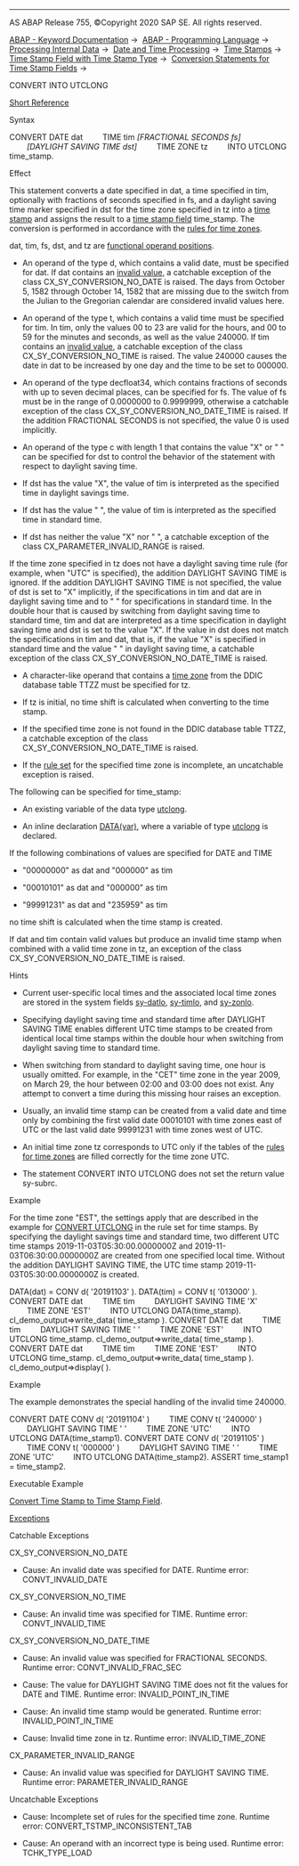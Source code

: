   

* * *

AS ABAP Release 755, ©Copyright 2020 SAP SE. All rights reserved.

[ABAP - Keyword Documentation](javascript:call_link\('abenabap.htm'\)) →  [ABAP - Programming Language](javascript:call_link\('abenabap_reference.htm'\)) →  [Processing Internal Data](javascript:call_link\('abenabap_data_working.htm'\)) →  [Date and Time Processing](javascript:call_link\('abendate_time_processing.htm'\)) →  [Time Stamps](javascript:call_link\('abentime_stamps.htm'\)) →  [Time Stamp Field with Time Stamp Type](javascript:call_link\('abenutclong.htm'\)) →  [Conversion Statements for Time Stamp Fields](javascript:call_link\('abentimestamp_conversions.htm'\)) → 

CONVERT INTO UTCLONG

[Short Reference](javascript:call_link\('abapconvert_utclong_shortref.htm'\))

Syntax

CONVERT DATE dat
        TIME tim *\[*FRACTIONAL SECONDS fs*\]*
        *\[*DAYLIGHT SAVING TIME dst*\]*
        TIME ZONE tz
        INTO UTCLONG time\_stamp.

Effect

This statement converts a date specified in dat, a time specified in tim, optionally with fractions of seconds specified in fs, and a daylight saving time marker specified in dst for the time zone specified in tz into a [time stamp](javascript:call_link\('abentime_stamp_glosry.htm'\) "Glossary Entry") and assigns the result to a [time stamp field](javascript:call_link\('abentimestamp_field_glosry.htm'\) "Glossary Entry") time\_stamp. The conversion is performed in accordance with the [rules for time zones](javascript:call_link\('abentime_zone_rules.htm'\)).

dat, tim, fs, dst, and tz are [functional operand positions](javascript:call_link\('abenfunctional_position_glosry.htm'\) "Glossary Entry").

-   An operand of the type d, which contains a valid date, must be specified for dat. If dat contains an [invalid value](javascript:call_link\('abenchar_date_time_fields_validity.htm'\)), a catchable exception of the class CX\_SY\_CONVERSION\_NO\_DATE is raised. The days from October 5, 1582 through October 14, 1582 that are missing due to the switch from the Julian to the Gregorian calendar are considered invalid values here.

-   An operand of the type t, which contains a valid time must be specified for tim. In tim, only the values 00 to 23 are valid for the hours, and 00 to 59 for the minutes and seconds, as well as the value 240000. If tim contains an [invalid value](javascript:call_link\('abenchar_date_time_fields_validity.htm'\)), a catchable exception of the class CX\_SY\_CONVERSION\_NO\_TIME is raised. The value 240000 causes the date in dat to be increased by one day and the time to be set to 000000.

-   An operand of the type decfloat34, which contains fractions of seconds with up to seven decimal places, can be specified for fs. The value of fs must be in the range of 0.0000000 to 0.9999999, otherwise a catchable exception of the class CX\_SY\_CONVERSION\_NO\_DATE\_TIME is raised. If the addition FRACTIONAL SECONDS is not specified, the value 0 is used implicitly.

-   An operand of the type c with length 1 that contains the value "X" or " " can be specified for dst to control the behavior of the statement with respect to daylight saving time.

-   If dst has the value "X", the value of tim is interpreted as the specified time in daylight savings time.

-   If dst has the value " ", the value of tim is interpreted as the specified time in standard time.

-   If dst has neither the value "X" nor " ", a catchable exception of the class CX\_PARAMETER\_INVALID\_RANGE is raised.

If the time zone specified in tz does not have a daylight saving time rule (for example, when "UTC" is specified), the addition DAYLIGHT SAVING TIME is ignored. If the addition DAYLIGHT SAVING TIME is not specified, the value of dst is set to "X" implicitly, if the specifications in tim and dat are in daylight saving time and to " " for specifications in standard time. In the double hour that is caused by switching from daylight saving time to standard time, tim and dat are interpreted as a time specification in daylight saving time and dst is set to the value "X". If the value in dst does not match the specifications in tim and dat, that is, if the value "X" is specified in standard time and the value " " in daylight saving time, a catchable exception of the class CX\_SY\_CONVERSION\_NO\_DATE\_TIME is raised.

-   A character-like operand that contains a [time zone](javascript:call_link\('abentime_zone_glosry.htm'\) "Glossary Entry") from the DDIC database table TTZZ must be specified for tz.

-   If tz is initial, no time shift is calculated when converting to the time stamp.

-   If the specified time zone is not found in the DDIC database table TTZZ, a catchable exception of the class CX\_SY\_CONVERSION\_NO\_DATE\_TIME is raised.

-   If the [rule set](javascript:call_link\('abentime_zone_rules.htm'\)) for the specified time zone is incomplete, an uncatchable exception is raised.

The following can be specified for time\_stamp:

-   An existing variable of the data type [utclong](javascript:call_link\('abenbuiltin_types_date_time.htm'\)).

-   An inline declaration [DATA(var)](javascript:call_link\('abendata_inline.htm'\)), where a variable of type [utclong](javascript:call_link\('abenbuiltin_types_date_time.htm'\)) is declared.

If the following combinations of values are specified for DATE and TIME

-   "00000000" as dat and "000000" as tim

-   "00010101" as dat and "000000" as tim

-   "99991231" as dat and "235959" as tim

no time shift is calculated when the time stamp is created.

If dat and tim contain valid values but produce an invalid time stamp when combined with a valid time zone in tz, an exception of the class CX\_SY\_CONVERSION\_NO\_DATE\_TIME is raised.

Hints

-   Current user-specific local times and the associated local time zones are stored in the system fields [sy-datlo](javascript:call_link\('abentime_system_fields.htm'\)), [sy-timlo](javascript:call_link\('abentime_system_fields.htm'\)), and [sy-zonlo](javascript:call_link\('abentime_system_fields.htm'\)).

-   Specifying daylight saving time and standard time after DAYLIGHT SAVING TIME enables different UTC time stamps to be created from identical local time stamps within the double hour when switching from daylight saving time to standard time.

-   When switching from standard to daylight saving time, one hour is usually omitted. For example, in the "CET" time zone in the year 2009, on March 29, the hour between 02:00 and 03:00 does not exist. Any attempt to convert a time during this missing hour raises an exception.

-   Usually, an invalid time stamp can be created from a valid date and time only by combining the first valid date 00010101 with time zones east of UTC or the last valid date 99991231 with time zones west of UTC.

-   An initial time zone tz corresponds to UTC only if the tables of the [rules for time zones](javascript:call_link\('abentime_zone_rules.htm'\)) are filled correctly for the time zone UTC.

-   The statement CONVERT INTO UTCLONG does not set the return value sy-subrc.

Example

For the time zone "EST", the settings apply that are described in the example for [CONVERT UTCLONG](javascript:call_link\('abapconvert_utclong.htm'\)) in the rule set for time stamps. By specifying the daylight savings time and standard time, two different UTC time stamps 2019-11-03T05:30:00.0000000Z and 2019-11-03T06:30:00.0000000Z are created from one specified local time. Without the addition DAYLIGHT SAVING TIME, the UTC time stamp 2019-11-03T05:30:00.0000000Z is created.

DATA(dat) = CONV d( '20191103' ).
DATA(tim) = CONV t( '013000' ).
CONVERT DATE dat
        TIME tim
        DAYLIGHT SAVING TIME 'X'
        TIME ZONE 'EST'
        INTO UTCLONG DATA(time\_stamp).
cl\_demo\_output=>write\_data( time\_stamp ).
CONVERT DATE dat
        TIME tim
        DAYLIGHT SAVING TIME ' '
        TIME ZONE 'EST'
        INTO UTCLONG time\_stamp.
cl\_demo\_output=>write\_data( time\_stamp ).
CONVERT DATE dat
        TIME tim
        TIME ZONE 'EST'
        INTO UTCLONG time\_stamp.
cl\_demo\_output=>write\_data( time\_stamp ).
cl\_demo\_output=>display( ).

Example

The example demonstrates the special handling of the invalid time 240000.

CONVERT DATE CONV d( '20191104' )
        TIME CONV t( '240000' )
        DAYLIGHT SAVING TIME ' '
        TIME ZONE 'UTC'
        INTO UTCLONG DATA(time\_stamp1).
CONVERT DATE CONV d( '20191105' )
        TIME CONV t( '000000' )
        DAYLIGHT SAVING TIME ' '
        TIME ZONE 'UTC'
        INTO UTCLONG DATA(time\_stamp2).
ASSERT time\_stamp1 = time\_stamp2.

Executable Example

[Convert Time Stamp to Time Stamp Field](javascript:call_link\('abenconvert_utc_abexa.htm'\)).

[Exceptions](javascript:call_link\('abenabap_language_exceptions.htm'\))

Catchable Exceptions

CX\_SY\_CONVERSION\_NO\_DATE

-   Cause: An invalid date was specified for DATE.
    Runtime error: CONVT\_INVALID\_DATE

CX\_SY\_CONVERSION\_NO\_TIME

-   Cause: An invalid time was specified for TIME.
    Runtime error: CONVT\_INVALID\_TIME

CX\_SY\_CONVERSION\_NO\_DATE\_TIME

-   Cause: An invalid value was specified for FRACTIONAL SECONDS.
    Runtime error: CONVT\_INVALID\_FRAC\_SEC

-   Cause: The value for DAYLIGHT SAVING TIME does not fit the values for DATE and TIME.
    Runtime error: INVALID\_POINT\_IN\_TIME

-   Cause: An invalid time stamp would be generated.
    Runtime error: INVALID\_POINT\_IN\_TIME

-   Cause: Invalid time zone in tz.
    Runtime error: INVALID\_TIME\_ZONE

CX\_PARAMETER\_INVALID\_RANGE

-   Cause: An invalid value was specified for DAYLIGHT SAVING TIME.
    Runtime error: PARAMETER\_INVALID\_RANGE
    

Uncatchable Exceptions

-   Cause: Incomplete set of rules for the specified time zone.
    Runtime error: CONVERT\_TSTMP\_INCONSISTENT\_TAB

-   Cause: An operand with an incorrect type is being used.
    Runtime error: TCHK\_TYPE\_LOAD